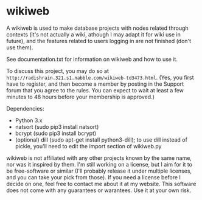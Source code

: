 # wikiweb
A wikiweb is used to make database projects with nodes related through contexts (it's not actually a wiki, athough I may adapt it for wiki use in future), and the features related to users logging in are not finished (don't use them).

See documentation.txt for information on wikiweb and how to use it.

To discuss this project, you may do so at `http://radishrain.321.s1.nabble.com/wikiweb-td3473.html`.
(Yes, you first have to register, and then become a member by posting in the Support forum that you agree to the rules. You can expect to wait at least a few minutes to 48 hours before your membership is approved.)

Dependencies:
* Python 3.x
* natsort (sudo pip3 install natsort)
* bcrypt (sudo pip3 install bcrypt)
* (optional) dill (sudo apt-get install python3-dill); to use dill instead of pickle, you'll need to edit the import section of wikiweb.py

wikiweb is not affiliated with any other projects known by the same name, nor was it inspired by them. I'm still working on a license, but I aim for it to be free-software or similar (I'll probably release it under multiple licenses, and you can take your pick from those). If you need a license before I decide on one, feel free to contact me about it at my website. This software does not come with any guarantees or warantees. Use it at your own risk.
